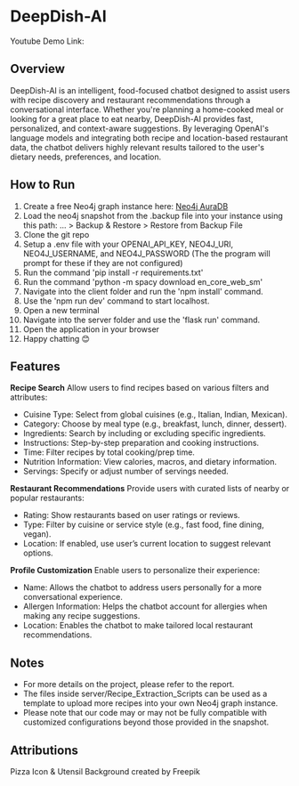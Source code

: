 # DeepDish-AI
Youtube Demo Link: 

## Overview
DeepDish-AI is an intelligent, food-focused chatbot designed to assist users with recipe discovery and restaurant recommendations through a conversational interface. Whether you're planning a home-cooked meal or looking for a great place to eat nearby, DeepDish-AI provides fast, personalized, and context-aware suggestions.  By leveraging OpenAI's language models and integrating both recipe and location-based restaurant data, the chatbot delivers highly relevant results tailored to the user's dietary needs, preferences, and location.

## How to Run
1) Create a free Neo4j graph instance here: [Neo4j AuraDB](https://neo4j.com/docs/aura/classic/auradb/getting-started/create-database/)
2) Load the neo4j snapshot from the .backup file into your instance using this path: ... > Backup & Restore > Restore from Backup File
3) Clone the git repo
4) Setup a .env file with your OPENAI_API_KEY, NEO4J_URI, NEO4J_USERNAME, and NEO4J_PASSWORD (The the program will prompt for these if they are not configured)
5) Run the command 'pip install -r requirements.txt'
6) Run the command 'python -m spacy download en_core_web_sm'
7) Navigate into the client folder and run the 'npm install' command.
8) Use the 'npm run dev' command to start localhost.
9) Open a new terminal
10) Navigate into the server folder and use the 'flask run' command.
11) Open the application in your browser
12) Happy chatting 😊

## Features
**Recipe Search**
Allow users to find recipes based on various filters and attributes:
- Cuisine Type: Select from global cuisines (e.g., Italian, Indian, Mexican).
- Category: Choose by meal type (e.g., breakfast, lunch, dinner, dessert).
- Ingredients: Search by including or excluding specific ingredients.
- Instructions: Step-by-step preparation and cooking instructions.
- Time: Filter recipes by total cooking/prep time.
- Nutrition Information: View calories, macros, and dietary information.
- Servings: Specify or adjust number of servings needed.

**Restaurant Recommendations**
Provide users with curated lists of nearby or popular restaurants:
- Rating: Show restaurants based on user ratings or reviews.
- Type: Filter by cuisine or service style (e.g., fast food, fine dining, vegan).
- Location: If enabled, use user’s current location to suggest relevant options.

**Profile Customization**
Enable users to personalize their experience:
- Name: Allows the chatbot to address users personally for a more conversational experience.
- Allergen Information: Helps the chatbot account for allergies when making any recipe suggestions.
- Location: Enables the chatbot to make tailored local restaurant recommendations.

## Notes
- For more details on the project, please refer to the report.
- The files inside server/Recipe_Extraction_Scripts can be used as a template to upload more recipes into your own Neo4j graph instance.
- Please note that our code may or may not be fully compatible with customized configurations beyond those provided in the snapshot.

## Attributions
Pizza Icon & Utensil Background created by Freepik
